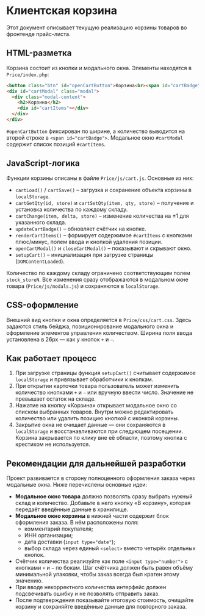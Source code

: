 # Клиентская корзина

Этот документ описывает текущую реализацию корзины товаров во фронтенде прайс-листа.

## HTML-разметка

Корзина состоит из кнопки и модального окна. Элементы находятся в `Price/index.php`:

```html
<button class="btn" id="openCartButton">Корзина<br><span id="cartBadge"></span></button>
<div id="cartModal" class="modal">
  <div class="modal-content">
    <h2>Корзина</h2>
    <div id="cartItems"></div>
  </div>
</div>
```

`#openCartButton` фиксирован по ширине, а количество выводится на второй строке в `<span id="cartBadge">`. Модальное окно `#cartModal` содержит список позиций `#cartItems`.

## JavaScript-логика

Функции корзины описаны в файле `Price/js/cart.js`. Основные из них:

- `cartLoad()` / `cartSave()` – загрузка и сохранение объекта корзины в `localStorage`.
- `cartGetQty(id, store)` и `cartSetQty(item, qty, store)` – получение и установка
  количества по каждому складу.
- `cartChange(item, delta, store)` – изменение количества на ±1 для указанного склада.
- `updateCartBadge()` – обновляет счётчик на кнопке.
- `renderCartItems()` – формирует содержимое `#cartItems` с кнопками плюс/минус, полем ввода и кнопкой удаления позиции.
- `openCartModal()` и `closeCartModal()` – показывают и скрывают окно.
- `setupCart()` – инициализация при загрузке страницы (`DOMContentLoaded`).

Количество по каждому складу ограничено соответствующим полем `stock_storeN`. Все изменения сразу отображаются в модальном окне товара (`Price/js/modals.js`) и сохраняются в `localStorage`.

## CSS-оформление

Внешний вид кнопки и окна определяется в `Price/css/cart.css`. Здесь задаются стиль бейджа, позиционирование модального окна и оформление элементов управления количеством. Ширина поля ввода установлена в 26px — как у кнопок `+` и `−`.

## Как работает процесс

1. При загрузке страницы функция `setupCart()` считывает содержимое `localStorage` и привязывает обработчики к кнопкам.
2. При открытии карточки товара пользователь может изменить количество кнопками `+` и `−` или вручную ввести число. Значение не превышает остаток на складе.
3. Нажатие на кнопку «Корзина» открывает модальное окно со списком выбранных товаров. Внутри можно редактировать количество или удалить позицию кнопкой с иконкой корзины.
4. Закрытие окна не очищает данные — они сохраняются в `localStorage` и восстанавливаются при следующем посещении.
   Корзина закрывается по клику вне её области, поэтому кнопка с крестиком не используется.

## Рекомендации для дальнейшей разработки

Проект развивается в сторону полноценного оформления заказа через модальные окна.
Ниже перечислены основные идеи:

- **Модальное окно товара** должно позволять сразу выбрать нужный склад и
  количество. Добавьте в него кнопку «В корзину», которая передаёт введённые
  данные в хранилище.
- **Модальное окно корзины** в нижней части содержит блок оформления заказа.
  В нём расположены поля:
  - комментарий покупателя;
  - ИНН организации;
  - дата доставки (`input type="date"`);
  - выбор склада через единый `<select>` вместо четырёх отдельных кнопок.
- Счётчик количества реализуйте как поле `<input type="number">` c кнопками
  `+` и `−` по бокам. Шаг счётчика должен быть равен объёму минимальной
  упаковки, чтобы заказ всегда был кратен этому значению.
- При вводе некорректного количества интерфейс должен подсвечивать ошибку и не
  позволять отправить заказ.
- После подтверждения показывайте итоговую стоимость, очищайте корзину и
  сохраняйте введённые данные для повторного заказа.
